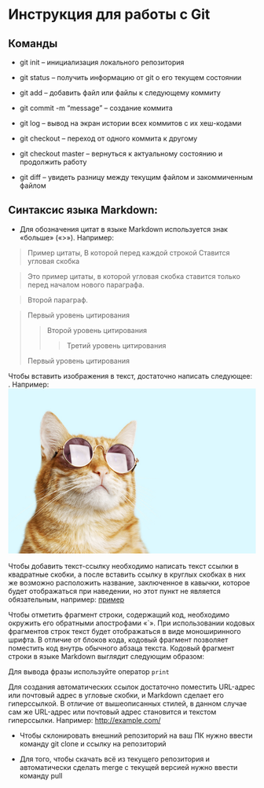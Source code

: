 # Инструкция для работы с Git 

## Команды

* git init – инициализация локального репозитория

* git status – получить информацию от git о его текущем состоянии

* git add – добавить файл или файлы к следующему коммиту 

* git commit -m “message” – создание коммита

* git log – вывод на экран истории всех коммитов с их хеш-кодами

* git checkout – переход от одного коммита к другому

* git checkout master – вернуться к актуальному состоянию и продолжить работу

* git diff – увидеть разницу между текущим файлом и закоммиченным файлом

## Синтаксис языка Markdown:

* Для обозначения цитат в языке Markdown используется знак «больше» («>»). Например:
>Пример цитаты,
>В которой перед каждой строкой
>Ставится угловая скобка

>Это пример цитаты,
в которой угловая скобка
ставится только перед началом нового параграфа.

>Второй параграф.

> Первый уровень цитирования
>> Второй уровень цитирования
>>> Третий уровень цитирования
>
>Первый уровень цитирования

Чтобы вставить изображения в текст, достаточно написать следующее:
![](). Например: ![Котик](base_87716f252d.jpg)

Чтобы добавить текст-ссылку необходимо написать текст ссылки в квадратные скобки, а после вставить ссылку в круглых скобках в них же возможно расположить название, заключенное в кавычки, которое будет отображаться при наведении, но этот пункт не является обязательным, например: [пример](http://example.com/ "Необязательная подсказка")

Чтобы отметить фрагмент строки, содержащий код, необходимо окружить его обратными апострофами «`». При использовании кодовых фрагментов строк текст будет отображаться в виде моноширинного шрифта. В отличие от блоков кода, кодовый фрагмент позволяет поместить код внутрь обычного абзаца текста. Кодовый фрагмент строки в языке Markdown выглядит следующим образом: 

Для вывода фразы используйте оператор   `print`

Для создания автоматических ссылок достаточно поместить URL-адрес или почтовый адрес в угловые скобки, и Markdown сделает его гиперссылкой. В отличие от вышеописанных стилей, в данном случае сам же URL-адрес или почтовый адрес становится и текстом гиперссылки. Например: <http://example.com/>

* Чтобы склонировать внешний репозиторий на ваш ПК нужно ввести команду git clone и ссылку на репозиторий 

* Для того, чтобы скачать всё из текущего репозитория и автоматически сделать merge с текущей версией нужно ввести команду pull
